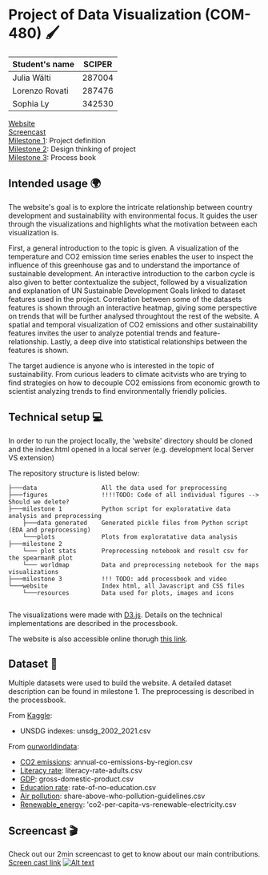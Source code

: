 # Project of Data Visualization (COM-480) 🖌️

| Student's name | SCIPER |
| -------------- | ------ |
| Julia Wälti | 287004 |
| Lorenzo Rovati| 287476 |
|Sophia Ly | 342530|

[Website](https://com-480-data-visualization.github.io/project-2023-unsdg_viz/website/index.html) <br>
[Screencast](https://youtu.be/8pCqiJxD370) <br>
[Milestone 1](https://github.com/com-480-data-visualization/project-2023-unsdg_viz/blob/master/milestone1/UNSDG_viz_M1.pdf): Project definition <br>
[Milestone 2](https://github.com/com-480-data-visualization/project-2023-unsdg_viz/blob/master/milestone2/UNSDG_viz-M2.pdf): Design thinking of project <br>
[Milestone 3](#milestone-3): Process book 

## Intended usage 🌍
The website's goal is to explore the intricate relationship between country development and sustainability with environmental focus. It guides the user through the visualizations and highlights what the motivation between each visualization is. 

First, a general introduction to the topic is given. A visualization of the temperature and CO2 emission time series enables the user to inspect the influence of this greenhouse gas and to understand the importance of sustainable development.
An interactive introduction to the carbon cycle is also given to better contextualize the subject, followed by a visualization and explanation of UN Sustainable Development Goals linked to dataset features used in the project.
Correlation between some of the datasets features is shown through an interactive heatmap, giving some perspective on trends that will be further analysed throughtout the rest of the website.
A spatial and temporal visualization of CO2 emissions and other sustainability features invites the user to analyze potential trends and feature-relationship. 
Lastly, a deep dive into statistical relationships between the features is shown.

The target audience is anyone who is interested in the topic of sustainability. From curious leaders to climate acitvists who are trying to find strategies on how to decouple CO2 emissions from economic growth to scientist analyzing trends to find environmentally friendly policies.

## Technical setup 💻
In order to run the project locally, the 'website' directory should be cloned and the index.html opened in a local server (e.g. development local Server VS extension)

The repository structure is listed below: <br />
```
├───data                  All the data used for preprocessing 
├───figures               !!!!TODO: Code of all individual figures --> Should we delete?
├───milestone 1           Python script for exploratative data analysis and preprocessing 
    ├───data generated    Generated pickle files from Python script (EDA and preprocessing)
    └───plots             Plots from exploratative data analysis
├───milestone 2           
    └─── plot stats       Preprocessing notebook and result csv for the spearmanR plot
    └─── worldmap         Data and preprocessing notebook for the maps visualizations
├───milestone 3           !!! TODO: add processbook and video
└───website               Index html, all Javascript and CSS files  
    └───resources         Data used for plots, images and icons
    
```
     
The visualizations were made with [D3.js](https://d3js.org/). Details on the technical implementations are described in the processbook.

The website is also accessible online thorugh [this link](https://com-480-data-visualization.github.io/project-2023-unsdg_viz/website/index.html).

## Dataset 💾
Multiple datasets were used to build the website. A detailed dataset description can be found in milestone 1. The preprocessing is described in the processbook.

From [Kaggle](https://www.kaggle.com/datasets/vittoriogiatti/unsdg-united-nations-sustainable-development-group): 
- UNSDG indexes: unsdg_2002_2021.csv

From [ourworldindata](https://ourworldindata.org/):
- [CO2 emissions](https://ourworldindata.org/grapher/co-emissions-per-capita?tab=table): annual-co-emissions-by-region.csv
- [Literacy rate](https://ourworldindata.org/grapher/gross-domestic-product?tab=table): literacy-rate-adults.csv
- [GDP](https://ourworldindata.org/grapher/gross-domestic-product?tab=table): gross-domestic-product.csv
- [Education rate](https://ourworldindata.org/grapher/projections-of-the-rate-of-no-education-based-on-current-global-education-trends-1970-2050?tab=table): rate-of-no-education.csv
- [Air pollution](https://ourworldindata.org/grapher/share-above-who-pollution-guidelines?tab=table): share-above-who-pollution-guidelines.csv
- [Renewable_energy](https://ourworldindata.org/grapher/co2-per-capita-vs-renewable-electricity?tab=table): 'co2-per-capita-vs-renewable-electricity.csv

## Screencast 🎬
Check out our 2min screencast to get to know about our main contributions.
[Screen cast link](https://youtu.be/8pCqiJxD370)
[![Alt text](https://img.youtube.com/vi/8pCqiJxD370/0.jpg)](https://www.youtube.com/watch?v=8pCqiJxD370)


